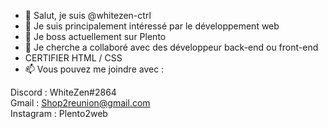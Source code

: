 - 👋 Salut, je suis @whitezen-ctrl
- 👀 Je suis principalement intéressé par le développement web
- 🌱 Je boss actuellement sur Plento
- 💞️ Je cherche a collaboré avec des développeur back-end ou front-end
- CERTIFIER HTML / CSS
- 📫 Vous pouvez me joindre avec :

Discord : WhiteZen#2864 \
Gmail : Shop2reunion@gmail.com \
Instagram : Plento2web
